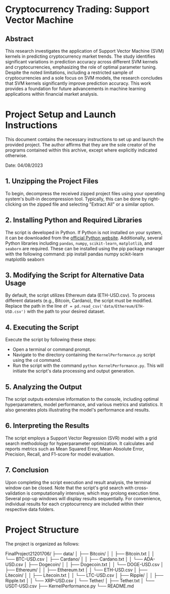 # Cryptocurrency Trading: Support Vector Machine

## Abstract
This research investigates the application of Support Vector Machine (SVM) kernels in predicting cryptocurrency market trends. The study identifies significant variations in prediction accuracy across different SVM kernels and cryptocurrencies, emphasizing the role of optimal parameter tuning. Despite the noted limitations, including a restricted sample of cryptocurrencies and a sole focus on SVM models, the research concludes that SVM kernels significantly improve prediction accuracy. This work provides a foundation for future advancements in machine learning applications within financial market analysis.

# Project Setup and Launch Instructions

This document contains the necessary instructions to set up and launch the provided project. The author affirms that they are the sole creator of the programs contained within this archive, except where explicitly indicated otherwise.

Date: 04/08/2023

## 1. Unzipping the Project Files
To begin, decompress the received zipped project files using your operating system's built-in decompression tool. Typically, this can be done by right-clicking on the zipped file and selecting "Extract All" or a similar option.

## 2. Installing Python and Required Libraries
The script is developed in Python. If Python is not installed on your system, it can be downloaded from the [official Python website](https://www.python.org/downloads/). Additionally, several Python libraries including `pandas`, `numpy`, `scikit-learn`, `matplotlib`, and `seaborn` are required. These can be installed using the pip package manager with the following command: pip install pandas numpy scikit-learn matplotlib seaborn

## 3. Modifying the Script for Alternative Data Usage
By default, the script utilizes Ethereum data (ETH-USD.csv). To process different datasets (e.g., Bitcoin, Cardano), the script must be modified. Replace the path in the line `df = pd.read_csv('data/Ethereum/ETH-USD.csv')` with the path to your desired dataset.

## 4. Executing the Script
Execute the script by following these steps:
- Open a terminal or command prompt.
- Navigate to the directory containing the `KernelPerformance.py` script using the `cd` command.
- Run the script with the command `python KernelPerformance.py`.
This will initiate the script's data processing and output generation.

## 5. Analyzing the Output
The script outputs extensive information to the console, including optimal hyperparameters, model performance, and various metrics and statistics. It also generates plots illustrating the model's performance and results.

## 6. Interpreting the Results
The script employs a Support Vector Regression (SVR) model with a grid search methodology for hyperparameter optimization. It calculates and reports metrics such as Mean Squared Error, Mean Absolute Error, Precision, Recall, and F1-score for model evaluation.

## 7. Conclusion
Upon completing the script execution and result analysis, the terminal window can be closed. Note that the script's grid search with cross-validation is computationally intensive, which may prolong execution time. Several pop-up windows will display results sequentially. For convenience, individual results for each cryptocurrency are included within their respective data folders.

# Project Structure

The project is organized as follows:

FinalProject21201706/
├── data/
│   ├── Bitcoin/
│   │   ├── Bitcoin.txt
│   │   └── BTC-USD.csv
│   ├── Cardano/
│   │   ├── Cardano.txt
│   │   └── ADA-USD.csv
│   ├── Dogecoin/
│   │   ├── Dogecoin.txt
│   │   └── DOGE-USD.csv
│   ├── Ethereum/
│   │   ├── Ethereum.txt
│   │   └── ETH-USD.csv
│   ├── Litecoin/
│   │   ├── Litecoin.txt
│   │   └── LTC-USD.csv
│   ├── Ripple/
│   │   ├── Ripple.txt
│   │   └── XRP-USD.csv
│   └── Tether/
│       ├── Tether.txt
│       └── USDT-USD.csv
├── KernelPerformance.py
└── README.md
